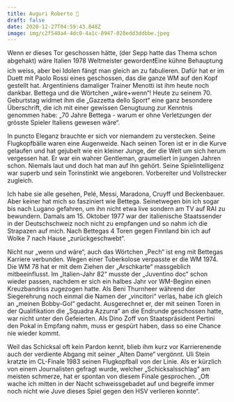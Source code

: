 ```yaml
---
title: Auguri Roberto 🥂
draft: false
date: 2020-12-27T04:59:43.848Z
image: img/c2f540a4-4dc0-4a1c-8947-028edd3ddbbe.jpeg
---
```

Wenn er dieses Tor geschossen hätte, (der Sepp hatte das Thema schon abgehakt) wäre Italien 1978 Weltmeister geworden❗️Eine kühne Behauptung ich weiss, aber bei Idolen fängt man gleich an zu fabulieren. Dafür hat er im Duett mit Paolo Rossi eines geschossen, das die ganze WM auf den Kopf gestellt hat. Argentiniens damaliger Trainer Menotti ist ihm heute noch dankbar. Bettega und die Wörtchen  „wäre+wenn“! Heute zu seinem 70. Geburtstag widmet ihm die „Gazzetta dello Sport“ eine ganz besondere Überschrift, die ich mit einer gewissen Genugtuung zur Kenntnis genommen habe: „70 Jahre Bettega - warum er ohne Verletzungen der grösste Spieler Italiens gewesen wäre“.

In puncto Eleganz brauchte er sich vor niemandem zu verstecken. Seine Flugkopfbälle waren eine Augenweide. Nach seinen Toren ist er in die Kurve gelaufen und hat gejubelt wie ein kleiner Junge, der die Welt um sich herum vergessen hat. Er war ein wahrer Gentleman, graumeliert in jungen Jahren schon. Niemals laut und doch hat man auf ihn gehört. Seine Spielintelligenz war superb und sein Torinstinkt wie angeboren. Vorbereiter und Vollstrecker zugleich. 

Ich habe sie alle gesehen, Pelé, Messi, Maradona, Cruyff und Beckenbauer. Aber keiner hat mich so fasziniert wie Bettega. Seinetwegen bin ich sogar bis nach Lugano gefahren, um ihn nicht etwa live sondern am TV auf RAI zu bewundern. Damals am 15. Oktober 1977 war der italienische Staatssender in der Deutschschweiz noch nicht zu empfangen und so nahm ich die Strapazen auf mich. Nach Bettegas 4 Toren gegen Finnland bin ich auf Wolke 7 nach Hause „zurückgeschwebt“.

Nicht nur „wenn und wäre“, auch das Wörtchen „Pech“ ist eng mit Bettegas Karriere verbunden. Wegen einer Tuberkolose verpasste er die WM 1974. Die WM 78 hat er mit dem Ziehen der „Arschkarte“ massgeblich mitbeeinflusst. Im „Italien-Jahr 82“ musste der „Juventino doc“ schon wieder passen, nachdem er sich ein halbes Jahr vor WM-Beginn einen Kreuzbandriss zugezogen hatte. Als Beni Thurnheer während der Siegerehrung  noch einmal die Namen der „vincitori“ verlas, habe ich gleich an „meinen Bobby-Gol“ gedacht. Ausgerechnet er, der mit seinen Toren in der Qualifikation die „Squadra Azzurra“ an die Endrunde geschossen hatte, war nicht unter den Gefeierten. Als Dino Zoff von Staatspräsident Pertini den Pokal in Empfang nahm, muss er gespürt haben, dass so eine Chance nie wieder kommt. 

Weil das Schicksal oft kein Pardon kennt, blieb ihm kurz vor Karrierenende auch der verdiente Abgang mit seiner „Alten Dame“ vergönnt. Uli Stein kratzte im CL-Finale 1983 seinen Flugkopfball von der Linie. Als er kürzlich von einem Journalisten gefragt wurde, welcher „Schicksalsschlag“ am meisten schmerze, hat er spontan von diesem Finale gesprochen. „Oft wache ich mitten in der Nacht schweissgebadet auf und begreife immer noch nicht wie Juve dieses Spiel gegen den HSV verlieren konnte“.